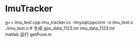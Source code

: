 # ImuTracker

g++ imu_test.cpp imu_tracker.cc -lmysqlcppconn -o imu_test.o <br />
./imu_test.o  # 生成 gps_data_1123.txt imu_data_1123.txt <br />
matlab 运行 getPose.m
